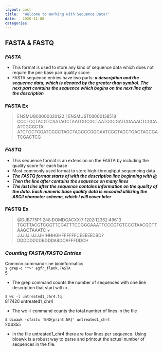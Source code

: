 ```yaml
---
layout: post
title:  "Welcome to Working with Sequence Data!"
date:   2020-11-08
categories:
---
```

## **FASTA & FASTQ**

### *FASTA*
- This format is used to store any kind of sequence data which  does not require the per-base pair quality score  
- FASTA sequence entries have two parts: ***a description and the sequence data, which is denoted by the greater than symbol***. ***The next part contains the sequence which begins on the next line after the description***
### FASTA Ex
> ENSMUG00000020122 | ENSMUST00000138518  
CCCTCCTACGTCAATAGCTAATCGCGCTAATCGCGATCGAAACTCGCAATCGCGCTA ATCTGCTCGATCGGCTAGCTAGCCCGGGAATCGCTAGCTGACTAGCGATCGACTCG   

### *FASTQ*  
- This sequence format is an extension on the FASTA by including the quality score for each base
- Most commonly used format to store high-throughput sequencing data
- ***The FASTQ format starts of with the description line beginning with @***
- ***Then the line after contains the sequence on many lines***
- ***The last line after the sequence contains information on the quality of the data. Each numeric base quality data is encoded utilizing the ASCII character scheme, which I will cover later***
### FASTQ Ex
> @DJB775P1:248:DOMDGACXX:7:1202:12362:49613
TGCTTACGTCGGTTCGATTTCCGGGAAATTCCCGTGTCCCTAACGCTTAAGCTAAATC  +  
JJJJJIIJJJJHIHHHGHFFFFFFCEEEEEDBD?DDDDDDDDBDDDABDCAFFFDDCH

### *Counting FASTA/FASTQ Entries*
Common command-line bioinformatics  
`$ grep-c "^>" egfr_flank.FASTA`  
5  
- The grep command counts the number of sequences with one line description that start with >.  

`$ wc -l untreated1_chr4.fq`  
817420 untreated1_chr4
- The wc -l command counts the total number of lines in the file

`$ bioawk -cfastx 'END{print NR}' untreated1_chr4`  
204355  
- In the file untreated1_chr4 there are four lines per sequence. Using bioawk is a robust way to parse and printout the actual number of sequences in the file.
